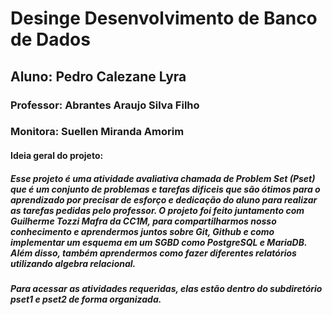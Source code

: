 # Desinge Desenvolvimento de Banco de Dados
## Aluno: Pedro Calezane Lyra
### Professor: Abrantes Araujo Silva Filho
### Monitora: Suellen Miranda Amorim
#### Ideia geral do projeto:
##### Esse projeto é uma atividade avaliativa chamada de Problem Set (Pset) que é um conjunto de problemas e tarefas dificeis que são ótimos para o aprendizado por precisar de esforço e dedicação do aluno para realizar as tarefas pedidas pelo professor.  O projeto foi feito juntamento com Guilherme Tozzi Mafra da CC1M, para compartilharmos nosso conhecimento e aprendermos juntos sobre Git, Github e como implementar um esquema em um SGBD como PostgreSQL e MariaDB. Além disso, também aprendermos como fazer diferentes relatórios utilizando algebra relacional.
##### **Para acessar as atividades requeridas, elas estão dentro do subdiretório *pset1* e *pset2* de forma organizada.**

